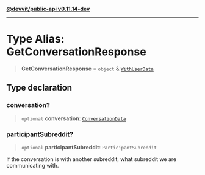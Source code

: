 [**@devvit/public-api v0.11.14-dev**](../../README.md)

---

# Type Alias: GetConversationResponse

> **GetConversationResponse** = `object` & [`WithUserData`](WithUserData.md)

## Type declaration

### conversation?

> `optional` **conversation**: [`ConversationData`](ConversationData.md)

### participantSubreddit?

> `optional` **participantSubreddit**: `ParticipantSubreddit`

If the conversation is with another subreddit, what subreddit we are communicating with.
